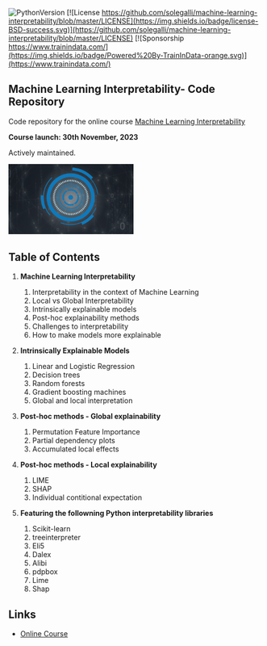 ﻿![PythonVersion](https://img.shields.io/badge/python-3.7%20|3.8%20|%203.9%20|%203.10-success)
[![License https://github.com/solegalli/machine-learning-interpretability/blob/master/LICENSE](https://img.shields.io/badge/license-BSD-success.svg)](https://github.com/solegalli/machine-learning-interpretability/blob/master/LICENSE)
[![Sponsorship https://www.trainindata.com/](https://img.shields.io/badge/Powered%20By-TrainInData-orange.svg)](https://www.trainindata.com/)

## Machine Learning Interpretability- Code Repository

Code repository for the online course [Machine Learning Interpretability](https://www.trainindata.com/p/machine-learning-interpretability)

**Course launch: 30th November, 2023**

Actively maintained.

[<img src="./mli_logo.png" width="248">](https://www.trainindata.com/p/machine-learning-interpretability)

## Table of Contents

1. **Machine Learning Interpretability**
	1. Interpretability in the context of Machine Learning
	2. Local vs Global Interpretability
	3. Intrinsically explainable models
	4. Post-hoc explainability methods
	5. Challenges to interpretability
	6. How to make models more explainable

2. **Intrinsically Explainable Models**
	1. Linear and Logistic Regression 
	2. Decision trees
	3. Random forests
	4. Gradient boosting machines
	5. Global and local interpretation

3. **Post-hoc methods - Global explainability**
	1. Permutation Feature Importance
	2. Partial dependency plots
	3. Accumulated local effects

4. **Post-hoc methods - Local explainability**
	1. LIME
	2. SHAP
	3. Individual contitional expectation

5. **Featuring the followning Python interpretability libraries**
   	1. Scikit-learn
   	2. treeinterpreter
   	3. Eli5
   	4. Dalex
   	5. Alibi
   	6. pdpbox
   	7. Lime
   	8. Shap

## Links

- [Online Course](https://www.trainindata.com/p/machine-learning-interpretability)

